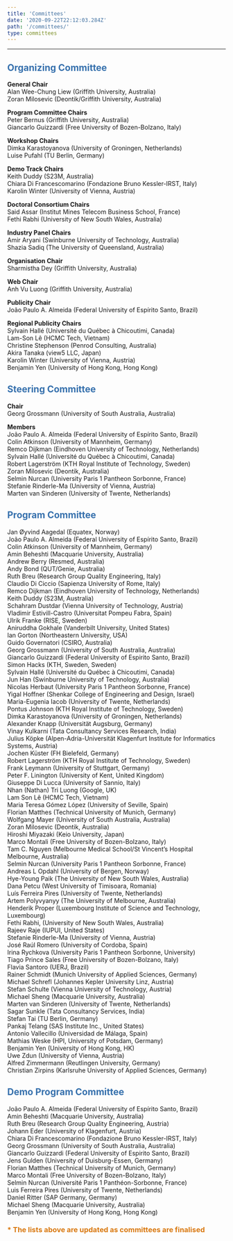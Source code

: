 ```yaml
---
title: 'Committees'
date: '2020-09-22T22:12:03.284Z'
path: '/committees/'
type: committees
---
```


<hr/>

<h2 style="color: #3771ad">Organizing Committee</h2>

**General Chair**<br/>
Alan Wee-Chung Liew (Griffith University, Australia)<br/>
Zoran Milosevic (Deontik/Griffith University, Australia)

**Program Committee Chairs**<br/>
Peter Bernus (Griffith University, Australia)<br/>
Giancarlo Guizzardi (Free University of Bozen-Bolzano, Italy)

**Workshop Chairs**<br/>
Dimka Karastoyanova (University of Groningen, Netherlands)<br/>
Luise Pufahl (TU Berlin, Germany) 

**Demo Track Chairs**<br/>
Keith Duddy (S23M, Australia)<br/>
Chiara Di Francescomarino (Fondazione Bruno Kessler-IRST, Italy)<br/>
Karolin Winter (University of Vienna, Austria)

**Doctoral Consortium Chairs**<br/>
Said Assar (Institut Mines Telecom Business School, France)<br/>
Fethi Rabhi (University of New South Wales, Australia)

**Industry Panel Chairs**<br/>
Amir Aryani (Swinburne University of Technology, Australia)<br/>
Shazia Sadiq (The University of Queensland, Australia)

**Organisation Chair**<br/>
Sharmistha Dey (Griffith University, Australia)

**Web Chair**<br/>
Anh Vu Luong (Griffith University, Australia)

**Publicity Chair**<br/>
João Paulo A. Almeida (Federal University of Espírito Santo, Brazil)

**Regional Publicity Chairs**<br/>
Sylvain Hallé (Université du Québec à Chicoutimi, Canada)<br/>
Lam-Son Lê (HCMC Tech, Vietnam)<br/>
Christine Stephenson (Penrod Consulting, Australia)<br/>
Akira Tanaka (view5 LLC, Japan)<br/>
Karolin Winter (University of Vienna, Austria)<br/>
Benjamin Yen (University of Hong Kong, Hong Kong)

<h2 style="color: #3771ad">Steering Committee</h2>

**Chair**<br/>
Georg Grossmann (University of South Australia, Australia)<br/>

**Members**<br/>
João Paulo A. Almeida (Federal University of Espírito Santo, Brazil)<br/>
Colin Atkinson (University of Mannheim, Germany)<br/>
Remco Dijkman (Eindhoven University of Technology, Netherlands)<br/>
Sylvain Hallé (Université du Québec à Chicoutimi, Canada)<br/>
Robert Lagerström (KTH Royal Institute of Technology, Sweden)<br/>
Zoran Milosevic (Deontik, Australia)<br/>
Selmin Nurcan (University Paris 1 Pantheon Sorbonne, France)<br/>
Stefanie Rinderle-Ma (University of Vienna, Austria)<br/>
Marten van Sinderen (University of Twente, Netherlands)

<h2 style="color: #3771ad">Program Committee</h2>

Jan Øyvind Aagedal (Equatex, Norway)<br/>
João Paulo A. Almeida (Federal University of Espírito Santo, Brazil)<br/>
Colin Atkinson (University of Mannheim, Germany)<br/>
Amin Beheshti (Macquarie University, Australia)<br/>
Andrew Berry (Resmed, Australia)<br/>
Andy Bond (QUT/Genie, Australia)<br/>
Ruth Breu (Research Group Quality Engineering, Italy)<br/>
Claudio Di Ciccio (Sapienza University of Rome, Italy)<br/>
Remco Dijkman (Eindhoven University of Technology, Netherlands)<br/>
Keith Duddy (S23M, Australia)<br/>
Schahram Dustdar (Vienna University of Technology, Austria)<br/>
Vladimir Estivill-Castro (Universitat Pompeu Fabra, Spain)<br/>
Ulrik Franke (RISE, Sweden)<br/>
Aniruddha Gokhale (Vanderbilt University, United States)<br/>
Ian Gorton (Northeastern University, USA)<br/>
Guido Governatori (CSIRO, Australia)<br/>
Georg Grossmann (University of South Australia, Australia)<br/>
Giancarlo Guizzardi (Federal University of Espirito Santo, Brazil)<br/>
Simon Hacks (KTH, Sweden, Sweden)<br/>
Sylvain Hallé (Université du Québec à Chicoutimi, Canada)<br/>
Jun Han (Swinburne University of Technology, Australia)<br/>
Nicolas Herbaut (University Paris 1 Pantheon Sorbonne, France)<br/>
Yigal Hoffner (Shenkar College of Engineering and Design, Israel)<br/>
Maria-Eugenia Iacob (University of Twente, Netherlands)<br/>
Pontus Johnson (KTH Royal Institute of Technology, Sweden)<br/>
Dimka Karastoyanova (University of Groningen, Netherlands)<br/>
Alexander Knapp (Universität Augsburg, Germany)<br/>
Vinay Kulkarni (Tata Consultancy Services Research, India)<br/>
Julius Köpke (Alpen-Adria-Universität Klagenfurt Institute for Informatics Systems, Austria)<br/>
Jochen Küster (FH Bielefeld, Germany)<br/>
Robert Lagerström (KTH Royal Institute of Technology, Sweden)<br/>
Frank Leymann (University of Stuttgart, Germany)<br/>
Peter F. Linington (University of Kent, United Kingdom)<br/>
Giuseppe Di Lucca (University of Sannio, Italy)<br/>
Nhan (Nathan) Tri Luong (Google, UK)<br/>
Lam Son Lê (HCMC Tech, Vietnam)<br/>
Maria Teresa Gómez López (University of Seville, Spain)<br/>
Florian Matthes (Technical University of Munich, Germany)<br/>
Wolfgang Mayer (University of South Australia, Australia)<br/>
Zoran Milosevic (Deontik, Australia)<br/>
Hiroshi Miyazaki (Keio University, Japan)<br/>
Marco Montali (Free University of Bozen-Bolzano, Italy)<br/>
Tam C. Nguyen (Melbourne Medical School/St Vincent’s Hospital Melbourne, Australia)<br/>
Selmin Nurcan (University Paris 1 Pantheon Sorbonne, France)<br/>
Andreas L Opdahl (University of Bergen, Norway)<br/>
Hye-Young Paik (The University of New South Wales, Australia)<br/>
Dana Petcu (West University of Timisoara, Romania)<br/>
Luís Ferreira Pires (University of Twente, Netherlands)<br/>
Artem Polyvyanyy (The University of Melbourne, Australia)<br/>
Henderik Proper (Luxembourg Institute of Science and Technology, Luxembourg)<br/>
Fethi Rabhi, (University of New South Wales, Australia)<br/>
Rajeev Raje (IUPUI, United States)<br/>
Stefanie Rinderle-Ma (University of Vienna, Austria)<br/>
José Raúl Romero (University of Cordoba, Spain)<br/>
Irina Rychkova (University Paris 1 Pantheon Sorbonne, University)<br/>
Tiago Prince Sales (Free University of Bozen-Bolzano, Italy)<br/>
Flavia Santoro (UERJ, Brazil)<br/>
Rainer Schmidt (Munich University of Applied Sciences, Germany)<br/>
Michael Schrefl (Johannes Kepler University Linz, Austria)<br/>
Stefan Schulte (Vienna University of Technology, Austria)<br/>
Michael Sheng (Macquarie University, Australia)<br/>
Marten van Sinderen (University of Twente, Netherlands)<br/>
Sagar Sunkle (Tata Consultancy Services, India)<br/>
Stefan Tai (TU Berlin, Germany)<br/>
Pankaj Telang (SAS Institute Inc., United States)<br/>
Antonio Vallecillo (Universidad de Málaga, Spain)<br/>
Mathias Weske (HPI, University of Potsdam, Germany)<br/>
Benjamin Yen (University of Hong Kong, HK)<br/>
Uwe Zdun (University of Vienna, Austria)<br/>
Alfred Zimmermann (Reutlingen University, Germany)<br/>
Christian Zirpins (Karlsruhe University of Applied Sciences, Germany)

<h2 style="color: #3771ad">Demo Program Committee</h2>

João Paulo A. Almeida (Federal University of Espírito Santo, Brazil)<br/>
Amin Beheshti (Macquarie University, Australia)<br/>
Ruth Breu (Research Group Quality Engineering, Austria)<br/>
Johann Eder (University of Klagenfurt, Austria)<br/>
Chiara Di Francescomarino (Fondazione Bruno Kessler-IRST, Italy)<br/>
Georg Grossmann (University of South Australia, Australia)<br/>
Giancarlo Guizzardi (Federal University of Espirito Santo, Brazil)<br/>
Jens Gulden (University of Duisburg-Essen, Germany)<br/>
Florian Matthes (Technical University of Munich, Germany)<br/>
Marco Montali (Free University of Bozen-Bolzano, Italy)<br/>
Selmin Nurcan (Université Paris 1 Panthéon-Sorbonne, France)<br/>
Luis Ferreira Pires (University of Twente, Netherlands)<br/>
Daniel Ritter (SAP Germany, Germany)<br/>
Michael Sheng (Macquarie University, Australia)<br/>
Benjamin Yen (University of Hong Kong, Hong Kong)

<h3 style="color: #D9780F">* The lists above are updated as committees are finalised</h3>
